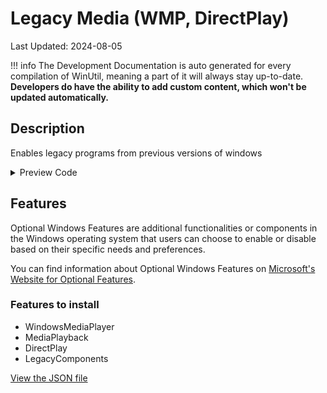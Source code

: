 # Legacy Media (WMP, DirectPlay)

Last Updated: 2024-08-05


!!! info
     The Development Documentation is auto generated for every compilation of WinUtil, meaning a part of it will always stay up-to-date. **Developers do have the ability to add custom content, which won't be updated automatically.**


## Description

Enables legacy programs from previous versions of windows

<!-- BEGIN CUSTOM CONTENT -->

<!-- END CUSTOM CONTENT -->

<details>
<summary>Preview Code</summary>

```json
{
  "Content": "Legacy Media (WMP, DirectPlay)",
  "Description": "Enables legacy programs from previous versions of windows",
  "category": "Features",
  "panel": "1",
  "Order": "a012_",
  "feature": [
    "WindowsMediaPlayer",
    "MediaPlayback",
    "DirectPlay",
    "LegacyComponents"
  ],
  "InvokeScript": [],
  "link": "https://christitustech.github.io/winutil/dev/features/Features/legacymedia"
}
```
</details>

## Features

Optional Windows Features are additional functionalities or components in the Windows operating system that users can choose to enable or disable based on their specific needs and preferences.

You can find information about Optional Windows Features on [Microsoft's Website for Optional Features](https://learn.microsoft.com/en-us/windows/client-management/client-tools/add-remove-hide-features?pivots=windows-11).
### Features to install
- WindowsMediaPlayer
- MediaPlayback
- DirectPlay
- LegacyComponents

<!-- BEGIN SECOND CUSTOM CONTENT -->

<!-- END SECOND CUSTOM CONTENT -->

[View the JSON file](https://github.com/ChrisTitusTech/winutil/tree/main/config/feature.json)

